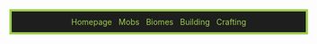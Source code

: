 <div align="center">
  <div style="width: 100%; text-align: center; background-color: #1e1e1e; border: 4px solid #9ccf4c; padding: 10px;">
    <a href="index.html" style="color: #9ccf4c; text-decoration: none;">Homepage</a> &nbsp; 
    <a href="mobs.html" style="color: #9ccf4c; text-decoration: none;">Mobs</a> &nbsp; 
    <a href="page4.html" style="color: #9ccf4c; text-decoration: none;">Biomes</a> &nbsp; 
    <a href="page6.html" style="color: #9ccf4c; text-decoration: none;">Building</a> &nbsp; 
    <a href="page7.html" style="color: #9ccf4c; text-decoration: none;">Crafting</a>
  </div>
</div>
